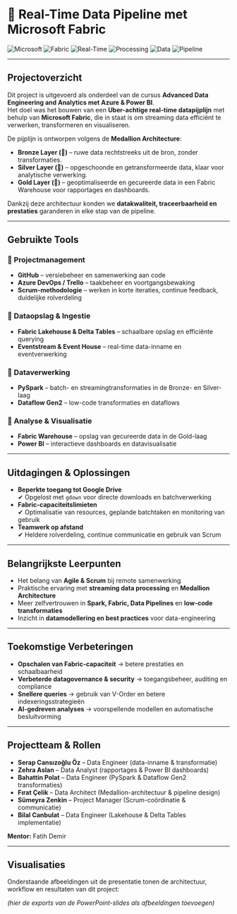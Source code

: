 # 🚖 Real-Time Data Pipeline met Microsoft Fabric

![Microsoft](https://img.shields.io/badge/MICROSOFT-333333?style=for-the-badge&logo=microsoft)
![Fabric](https://img.shields.io/badge/FABRIC-0078D4?style=for-the-badge&logo=microsoftfabric)
![Real-Time](https://img.shields.io/badge/REAL--TIME-DC143C?style=for-the-badge&logo=clockify)
![Processing](https://img.shields.io/badge/PROCESSING-FF8C00?style=for-the-badge)
![Data](https://img.shields.io/badge/DATA-444444?style=for-the-badge&logo=dataspell)
![Pipeline](https://img.shields.io/badge/PIPELINE-8BC34A?style=for-the-badge)

---

## Projectoverzicht

Dit project is uitgevoerd als onderdeel van de cursus **Advanced Data Engineering and Analytics met Azure & Power BI**.  
Het doel was het bouwen van een **Uber-achtige real-time datapijplijn** met behulp van **Microsoft Fabric**, die in staat is om streaming data efficiënt te verwerken, transformeren en visualiseren.

De pijplijn is ontworpen volgens de **Medallion Architecture**:
- **Bronze Layer (🥉)** – ruwe data rechtstreeks uit de bron, zonder transformaties.  
- **Silver Layer (🥈)** – opgeschoonde en getransformeerde data, klaar voor analytische verwerking.  
- **Gold Layer (🥇)** – geoptimaliseerde en gecureerde data in een Fabric Warehouse voor rapportages en dashboards.  

Dankzij deze architectuur konden we **datakwaliteit, traceerbaarheid en prestaties** garanderen in elke stap van de pipeline.

---

## Gebruikte Tools

### 🔹 Projectmanagement
- **GitHub** – versiebeheer en samenwerking aan code  
- **Azure DevOps / Trello** – taakbeheer en voortgangsbewaking  
- **Scrum-methodologie** – werken in korte iteraties, continue feedback, duidelijke rolverdeling  

### 🔹 Dataopslag & Ingestie
- **Fabric Lakehouse & Delta Tables** – schaalbare opslag en efficiënte querying  
- **Eventstream & Event House** – real-time data-inname en eventverwerking  

### 🔹 Dataverwerking
- **PySpark** – batch- en streamingtransformaties in de Bronze- en Silver-laag  
- **Dataflow Gen2** – low-code transformaties en dataflows  

### 🔹 Analyse & Visualisatie
- **Fabric Warehouse** – opslag van gecureerde data in de Gold-laag  
- **Power BI** – interactieve dashboards en datavisualisatie  

---

##  Uitdagingen & Oplossingen

- **Beperkte toegang tot Google Drive**  
  ✔ Opgelost met `gdown` voor directe downloads en batchverwerking  
- **Fabric-capaciteitslimieten**  
  ✔ Optimalisatie van resources, geplande batchtaken en monitoring van gebruik  
- **Teamwerk op afstand**  
  ✔ Heldere rolverdeling, continue communicatie en gebruik van Scrum  

---

##  Belangrijkste Leerpunten

- Het belang van **Agile & Scrum** bij remote samenwerking  
- Praktische ervaring met **streaming data processing** en **Medallion Architecture**  
- Meer zelfvertrouwen in **Spark, Fabric, Data Pipelines** en **low-code transformaties**  
- Inzicht in **datamodellering en best practices** voor data-engineering  

---

##  Toekomstige Verbeteringen

- **Opschalen van Fabric-capaciteit** → betere prestaties en schaalbaarheid  
- **Verbeterde datagovernance & security** → toegangsbeheer, auditing en compliance  
- **Snellere queries** → gebruik van V-Order en betere indexeringsstrategieën  
- **AI-gedreven analyses** → voorspellende modellen en automatische besluitvorming  

---

##  Projectteam & Rollen

- **Serap Cansızoğlu Öz** – Data Engineer (data-inname & transformatie)  
- **Zehra Aslan** – Data Analyst (rapportages & Power BI dashboards)  
- **Bahattin Polat** – Data Engineer (PySpark & Dataflow Gen2 transformaties)  
- **Fırat Çelik** – Data Architect (Medallion-architectuur & pipeline design)  
- **Sümeyra Zenkin** – Project Manager (Scrum-coördinatie & communicatie)  
- **Bilal Canbulat** – Data Engineer (Lakehouse & Delta Tables implementatie)  

**Mentor:** Fatih Demir  

---

##  Visualisaties

Onderstaande afbeeldingen uit de presentatie tonen de architectuur, workflow en resultaten van dit project:

*(hier de exports van de PowerPoint-slides als afbeeldingen toevoegen)*


